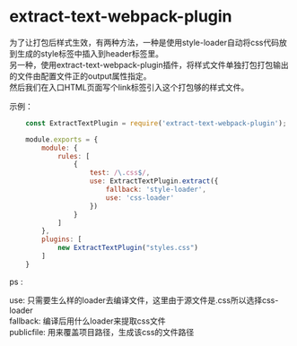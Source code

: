 # extract-text-webpack-plugin

为了让打包后样式生效，有两种方法，一种是使用style-loader自动将css代码放到生成的style标签中插入到header标签里。  
另一种，使用extract-text-webpack-plugin插件，将样式文件单独打包打包输出的文件由配置文件正的output属性指定。  
然后我们在入口HTML页面写个link标签引入这个打包够的样式文件。  

示例：

```js
	const ExtractTextPlugin = require('extract-text-webpack-plugin');

	module.exports = {
		module: {
			rules: [
				{
					test: /\.css$/,
					use: ExtractTextPlugin.extract({
						fallback: 'style-loader',
						use: 'css-loader'
					})
				}
			]
		},
		plugins: [
		    new ExtractTextPlugin("styles.css")
		]
	}

```

ps :   

 use: 只需要生么样的loader去编译文件，这里由于源文件是.css所以选择css-loader   
 fallback: 编译后用什么loader来提取css文件  
 publicfile: 用来覆盖项目路径，生成该css的文件路径  